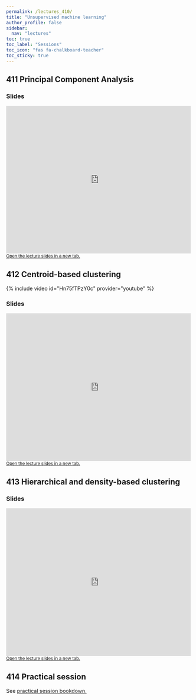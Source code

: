 ```yaml
---
permalink: /lectures_410/
title: "Unsupervised machine learning"
author_profile: false
sidebar:
  nav: "lectures"
toc: true
toc_label: "Sessions"
toc_icon: "fas fa-chalkboard-teacher"
toc_sticky: true
---
```



## 411 Principal Component Analysis


### Slides

<div style="position: relative; width: 500px; height: 400px;">
<iframe src="https://sdesabbata.github.io/granolarr/lectures/html/411_L_PrincipalComponents.html" title="411_L_PrincipalComponents" frameborder="0" style="width: 1000px; height: 800px; -webkit-transform: scale(0.5) translate(-500px,-400px);-moz-transform: scale(0.5) translate(-500px,-400px); "></iframe>
</div>

<small>
<a href="https://sdesabbata.github.io/granolarr/lectures/html/411_L_PrincipalComponents" target="_blank">Open the lecture slides in a new tab.</a>
</small>

## 412 Centroid-based clustering


{% include video id="Hn75fTPzY0c" provider="youtube" %}


### Slides

<div style="position: relative; width: 500px; height: 400px;">
<iframe src="https://sdesabbata.github.io/granolarr/lectures/html/412_L_ClusteringCentroid.html" title="412_L_ClusteringCentroid" frameborder="0" style="width: 1000px; height: 800px; -webkit-transform: scale(0.5) translate(-500px,-400px);-moz-transform: scale(0.5) translate(-500px,-400px); "></iframe>
</div>

<small>
<a href="https://sdesabbata.github.io/granolarr/lectures/html/412_L_ClusteringCentroid" target="_blank">Open the lecture slides in a new tab.</a>
</small>

## 413 Hierarchical and density-based clustering


### Slides

<div style="position: relative; width: 500px; height: 400px;">
<iframe src="https://sdesabbata.github.io/granolarr/lectures/html/413_L_ClusteringHierarchicalDensity.html" title="413_L_ClusteringHierarchicalDensity" frameborder="0" style="width: 1000px; height: 800px; -webkit-transform: scale(0.5) translate(-500px,-400px);-moz-transform: scale(0.5) translate(-500px,-400px); "></iframe>
</div>

<small>
<a href="https://sdesabbata.github.io/granolarr/lectures/html/413_L_ClusteringHierarchicalDensity" target="_blank">Open the lecture slides in a new tab.</a>
</small>

## 414 Practical session

See <a href="https://sdesabbata.github.io/granolarr/practicals/bookdown/unsupervised-machine-learning" target="_blank">practical session bookdown.</a>
